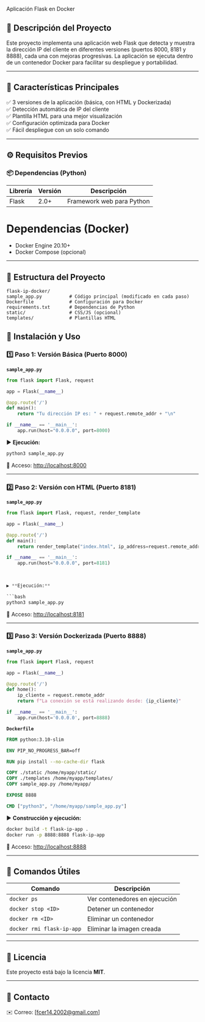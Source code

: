 Aplicación Flask en Docker

## 📌 Descripción del Proyecto

Este proyecto implementa una aplicación web Flask que detecta y muestra la dirección IP del cliente en diferentes versiones (puertos 8000, 8181 y 8888), cada una con mejoras progresivas. La aplicación se ejecuta dentro de un contenedor Docker para facilitar su despliegue y portabilidad.

---

## 🚀 Características Principales

✅ 3 versiones de la aplicación (básica, con HTML y Dockerizada)  
✅ Detección automática de IP del cliente  
✅ Plantilla HTML para una mejor visualización  
✅ Configuración optimizada para Docker  
✅ Fácil despliegue con un solo comando

---

## ⚙️ Requisitos Previos

### 📦 Dependencias (Python)

| Librería   | Versión | Descripción                          |
|------------|---------|--------------------------------------|
| Flask      | 2.0+    | Framework web para Python            |


# Dependencias (Docker)

- Docker Engine 20.10+  
- Docker Compose (opcional)

---

## 📂 Estructura del Proyecto

```
flask-ip-docker/
sample_app.py          # Código principal (modificado en cada paso)
Dockerfile             # Configuración para Docker
requirements.txt       # Dependencias de Python
static/                # CSS/JS (opcional)
templates/             # Plantillas HTML
```

## 🚀 Instalación y Uso

### 1️⃣ Paso 1: Versión Básica (Puerto 8000)

**`sample_app.py`**

```python
from flask import Flask, request

app = Flask(__name__)

@app.route('/')
def main():
    return "Tu dirección IP es: " + request.remote_addr + "\n"

if __name__ == '__main__':
    app.run(host="0.0.0.0", port=8000)
```

▶️ **Ejecución:**

```bash
python3 sample_app.py
```

🔹 Acceso: [http://localhost:8000](http://localhost:8000)

---

### 2️⃣ Paso 2: Versión con HTML (Puerto 8181)

**`sample_app.py`**

```python
from flask import Flask, request, render_template

app = Flask(__name__)

@app.route('/')
def main():
    return render_template("index.html", ip_address=request.remote_addr)

if __name__ == '__main__':
    app.run(host="0.0.0.0", port=8181)
    
            

▶️ **Ejecución:**

```bash
python3 sample_app.py
```

🔹 Acceso: [http://localhost:8181](http://localhost:8181)

---

### 3️⃣ Paso 3: Versión Dockerizada (Puerto 8888)

**`sample_app.py`**

```python
from flask import Flask, request

app = Flask(__name__)

@app.route('/')
def home():
    ip_cliente = request.remote_addr
    return f"La conexión se está realizando desde: {ip_cliente}"

if __name__ == '__main__':
    app.run(host='0.0.0.0', port=8888)
```

**`Dockerfile`**

```dockerfile
FROM python:3.10-slim

ENV PIP_NO_PROGRESS_BAR=off

RUN pip install --no-cache-dir flask

COPY ./static /home/myapp/static/
COPY ./templates /home/myapp/templates/
COPY sample_app.py /home/myapp/

EXPOSE 8888

CMD ["python3", "/home/myapp/sample_app.py"]
```

▶️ **Construcción y ejecución:**

```bash
docker build -t flask-ip-app .
docker run -p 8888:8888 flask-ip-app
```

🔹 Acceso: [http://localhost:8888](http://localhost:8888)

---

## 📌 Comandos Útiles

| Comando                   | Descripción                       |
|--------------------------|-----------------------------------|
| `docker ps`              | Ver contenedores en ejecución     |
| `docker stop <ID>`       | Detener un contenedor             |
| `docker rm <ID>`         | Eliminar un contenedor            |
| `docker rmi flask-ip-app`| Eliminar la imagen creada         |

---

## 📜 Licencia

Este proyecto está bajo la licencia **MIT**.

---

## 📧 Contacto

✉️ Correo: [fcer14.2002@gmail.com]

